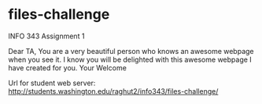 # files-challenge
INFO 343 Assignment 1

Dear TA,
	You are a very beautiful person who knows an awesome
	webpage when you see it. I know you will be delighted with this awesome webpage I have created for you.
									Your Welcome

Url for student web server: http://students.washington.edu/raghut2/info343/files-challenge/